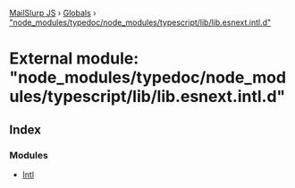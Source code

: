 [MailSlurp JS](../README.md) › [Globals](../globals.md) › ["node_modules/typedoc/node_modules/typescript/lib/lib.esnext.intl.d"](_node_modules_typedoc_node_modules_typescript_lib_lib_esnext_intl_d_.md)

# External module: "node_modules/typedoc/node_modules/typescript/lib/lib.esnext.intl.d"

## Index

### Modules

* [Intl](_node_modules_typedoc_node_modules_typescript_lib_lib_esnext_intl_d_.intl.md)
